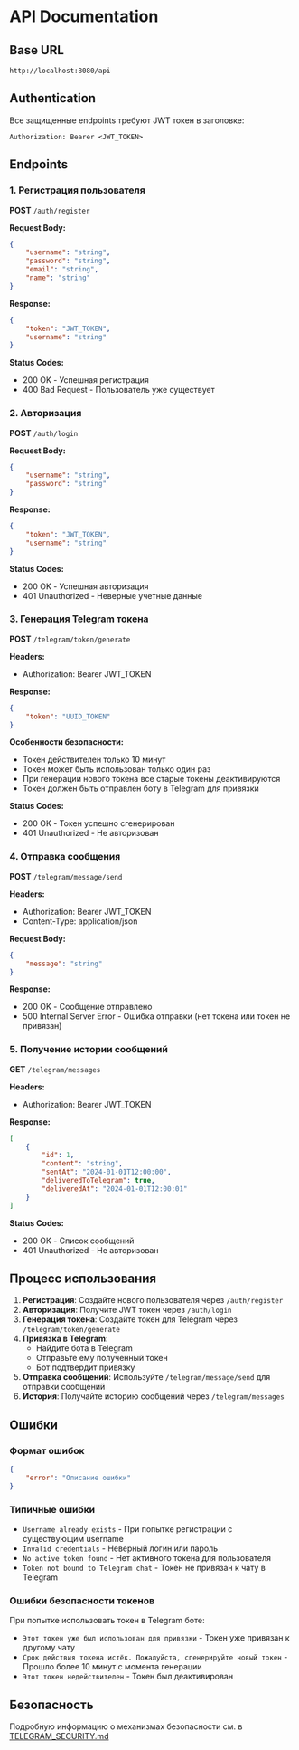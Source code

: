 # API Documentation

## Base URL
```
http://localhost:8080/api
```

## Authentication
Все защищенные endpoints требуют JWT токен в заголовке:
```
Authorization: Bearer <JWT_TOKEN>
```

## Endpoints

### 1. Регистрация пользователя
**POST** `/auth/register`

**Request Body:**
```json
{
    "username": "string",
    "password": "string", 
    "email": "string",
    "name": "string"
}
```

**Response:**
```json
{
    "token": "JWT_TOKEN",
    "username": "string"
}
```

**Status Codes:**
- 200 OK - Успешная регистрация
- 400 Bad Request - Пользователь уже существует

### 2. Авторизация
**POST** `/auth/login`

**Request Body:**
```json
{
    "username": "string",
    "password": "string"
}
```

**Response:**
```json
{
    "token": "JWT_TOKEN",
    "username": "string"
}
```

**Status Codes:**
- 200 OK - Успешная авторизация
- 401 Unauthorized - Неверные учетные данные

### 3. Генерация Telegram токена
**POST** `/telegram/token/generate`

**Headers:**
- Authorization: Bearer JWT_TOKEN

**Response:**
```json
{
    "token": "UUID_TOKEN"
}
```

**Особенности безопасности:**
- Токен действителен только 10 минут
- Токен может быть использован только один раз
- При генерации нового токена все старые токены деактивируются
- Токен должен быть отправлен боту в Telegram для привязки

**Status Codes:**
- 200 OK - Токен успешно сгенерирован
- 401 Unauthorized - Не авторизован

### 4. Отправка сообщения
**POST** `/telegram/message/send`

**Headers:**
- Authorization: Bearer JWT_TOKEN
- Content-Type: application/json

**Request Body:**
```json
{
    "message": "string"
}
```

**Response:**
- 200 OK - Сообщение отправлено
- 500 Internal Server Error - Ошибка отправки (нет токена или токен не привязан)

### 5. Получение истории сообщений
**GET** `/telegram/messages`

**Headers:**
- Authorization: Bearer JWT_TOKEN

**Response:**
```json
[
    {
        "id": 1,
        "content": "string",
        "sentAt": "2024-01-01T12:00:00",
        "deliveredToTelegram": true,
        "deliveredAt": "2024-01-01T12:00:01"
    }
]
```

**Status Codes:**
- 200 OK - Список сообщений
- 401 Unauthorized - Не авторизован

## Процесс использования

1. **Регистрация**: Создайте нового пользователя через `/auth/register`
2. **Авторизация**: Получите JWT токен через `/auth/login`
3. **Генерация токена**: Создайте токен для Telegram через `/telegram/token/generate`
4. **Привязка в Telegram**: 
   - Найдите бота в Telegram
   - Отправьте ему полученный токен
   - Бот подтвердит привязку
5. **Отправка сообщений**: Используйте `/telegram/message/send` для отправки сообщений
6. **История**: Получайте историю сообщений через `/telegram/messages`

## Ошибки

### Формат ошибок
```json
{
    "error": "Описание ошибки"
}
```

### Типичные ошибки
- `Username already exists` - При попытке регистрации с существующим username
- `Invalid credentials` - Неверный логин или пароль
- `No active token found` - Нет активного токена для пользователя
- `Token not bound to Telegram chat` - Токен не привязан к чату в Telegram

### Ошибки безопасности токенов
При попытке использовать токен в Telegram боте:
- `Этот токен уже был использован для привязки` - Токен уже привязан к другому чату
- `Срок действия токена истёк. Пожалуйста, сгенерируйте новый токен` - Прошло более 10 минут с момента генерации
- `Этот токен недействителен` - Токен был деактивирован

## Безопасность

Подробную информацию о механизмах безопасности см. в [TELEGRAM_SECURITY.md](TELEGRAM_SECURITY.md)